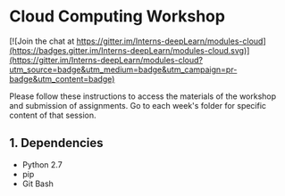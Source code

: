 # Cloud Computing Workshop

[![Join the chat at https://gitter.im/Interns-deepLearn/modules-cloud](https://badges.gitter.im/Interns-deepLearn/modules-cloud.svg)](https://gitter.im/Interns-deepLearn/modules-cloud?utm_source=badge&utm_medium=badge&utm_campaign=pr-badge&utm_content=badge)

Please follow these instructions to access the materials of the workshop and submission of assignments. Go to each week's folder for specific content of that session.

## 1. Dependencies
- Python 2.7
- pip
- Git Bash
